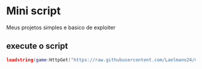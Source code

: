 # Mini script

Meus projetos simples e basico de exploiter

## execute o script
```lua
loadstring(game:HttpGet("https://raw.githubusercontent.com/Laelmano24/mini-script/refs/heads/main/init.luau"))()
```
